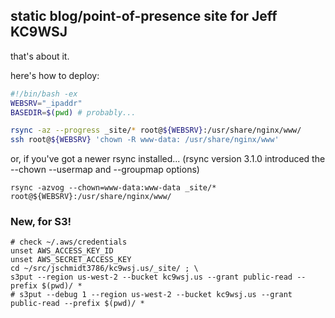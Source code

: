 ## static blog/point-of-presence site for Jeff KC9WSJ

that's about it.


here's how to deploy:

```bash
#!/bin/bash -ex
WEBSRV="_ipaddr"
BASEDIR=$(pwd) # probably...

rsync -az --progress _site/* root@${WEBSRV}:/usr/share/nginx/www/
ssh root@${WEBSRV} 'chown -R www-data: /usr/share/nginx/www'
```

or, if you've got a newer rsync installed...
(rsync version 3.1.0 introduced the --chown --usermap and --groupmap options)

```
rsync -azvog --chown=www-data:www-data _site/* root@${WEBSRV}:/usr/share/nginx/www/
```

### New, for S3!

```
# check ~/.aws/credentials
unset AWS_ACCESS_KEY_ID
unset AWS_SECRET_ACCESS_KEY
cd ~/src/jschmidt3786/kc9wsj.us/_site/ ; \
s3put --region us-west-2 --bucket kc9wsj.us --grant public-read --prefix $(pwd)/ *
# s3put --debug 1 --region us-west-2 --bucket kc9wsj.us --grant public-read --prefix $(pwd)/ *
```

